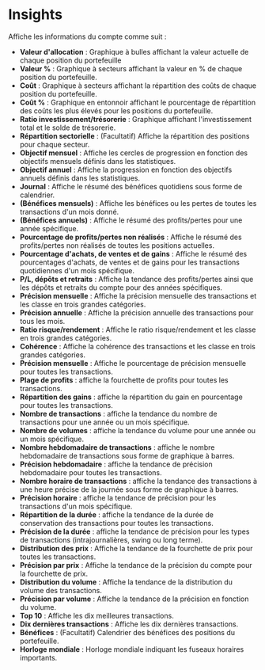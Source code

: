 # **Insights**

Affiche les informations du compte comme suit :
- **Valeur d'allocation** : Graphique à bulles affichant la valeur actuelle de chaque position du portefeuille
- **Valeur %** : Graphique à secteurs affichant la valeur en % de chaque position du portefeuille.
- **Coût** : Graphique à secteurs affichant la répartition des coûts de chaque position du portefeuille.
- **Coût %** : Graphique en entonnoir affichant le pourcentage de répartition des coûts les plus élevés pour les positions du portefeuille.
- **Ratio investissement/trésorerie** : Graphique affichant l'investissement total et le solde de trésorerie.
- **Répartition sectorielle** : (Facultatif) Affiche la répartition des positions pour chaque secteur.
- **Objectif mensuel** : Affiche les cercles de progression en fonction des objectifs mensuels définis dans les statistiques.
- **Objectif annuel** : Affiche la progression en fonction des objectifs annuels définis dans les statistiques.
- **Journal** : Affiche le résumé des bénéfices quotidiens sous forme de calendrier.
- **(Bénéfices mensuels)** : Affiche les bénéfices ou les pertes de toutes les transactions d'un mois donné.
- **(Bénéfices annuels)** : Affiche le résumé des profits/pertes pour une année spécifique.
- **Pourcentage de profits/pertes non réalisés** : Affiche le résumé des profits/pertes non réalisés de toutes les positions actuelles.
- **Pourcentage d'achats, de ventes et de gains** : Affiche le résumé des pourcentages d'achats, de ventes et de gains pour les transactions quotidiennes d'un mois spécifique.
- **P/L, dépôts et retraits** : Affiche la tendance des profits/pertes ainsi que les dépôts et retraits du compte pour des années spécifiques.
- **Précision mensuelle** : Affiche la précision mensuelle des transactions et les classe en trois grandes catégories.
- **Précision annuelle** : Affiche la précision annuelle des transactions pour tous les mois.
- **Ratio risque/rendement** : Affiche le ratio risque/rendement et les classe en trois grandes catégories.
- **Cohérence** : Affiche la cohérence des transactions et les classe en trois grandes catégories.
- **Précision mensuelle** : Affiche le pourcentage de précision mensuelle pour toutes les transactions.
- **Plage de profits** : affiche la fourchette de profits pour toutes les transactions.
- **Répartition des gains** : affiche la répartition du gain en pourcentage pour toutes les transactions.
- **Nombre de transactions** : affiche la tendance du nombre de transactions pour une année ou un mois spécifique.
- **Nombre de volumes** : affiche la tendance du volume pour une année ou un mois spécifique.
- **Nombre hebdomadaire de transactions** : affiche le nombre hebdomadaire de transactions sous forme de graphique à barres.
- **Précision hebdomadaire** : affiche la tendance de précision hebdomadaire pour toutes les transactions.
- **Nombre horaire de transactions** : affiche la tendance des transactions à une heure précise de la journée sous forme de graphique à barres.
- **Précision horaire** : affiche la tendance de précision pour les transactions d'un mois spécifique.
- **Répartition de la durée** : affiche la tendance de la durée de conservation des transactions pour toutes les transactions.
- **Précision de la durée** : affiche la tendance de précision pour les types de transactions (intrajournalières, swing ou long terme).
- **Distribution des prix** : Affiche la tendance de la fourchette de prix pour toutes les transactions.
- **Précision par prix** : Affiche la tendance de la précision du compte pour la fourchette de prix.
- **Distribution du volume** : Affiche la tendance de la distribution du volume des transactions.
- **Précision par volume** : Affiche la tendance de la précision en fonction du volume.
- **Top 10** : Affiche les dix meilleures transactions.
- **Dix dernières transactions** : Affiche les dix dernières transactions.
- **Bénéfices** : (Facultatif) Calendrier des bénéfices des positions du portefeuille.
- **Horloge mondiale** : Horloge mondiale indiquant les fuseaux horaires importants.

